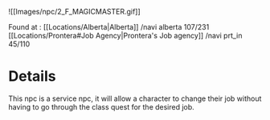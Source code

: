 ![[Images/npc/2_F_MAGICMASTER.gif]]

Found at : 
[[Locations/Alberta|Alberta]]  /navi alberta 107/231
[[Locations/Prontera#Job Agency|Prontera's Job agency]] /navi prt_in  45/110

# Details
This npc is a service npc, it will allow a character to change their job without having to go through the class quest for the desired job. 


			